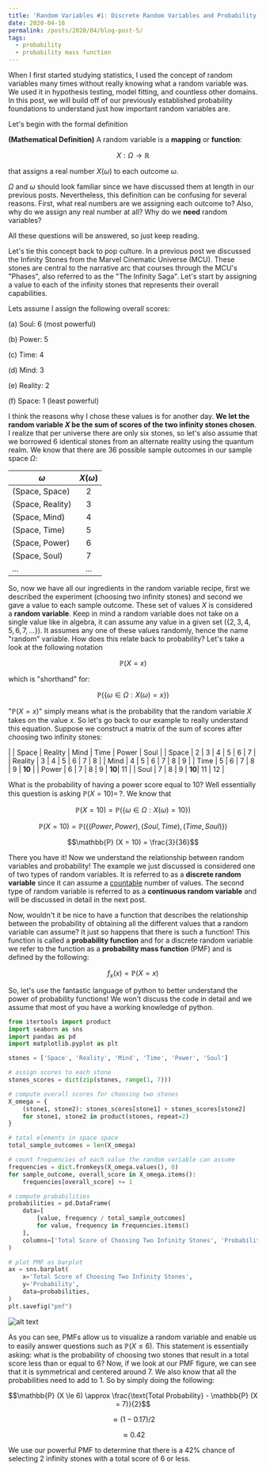 ```yaml
---
title: 'Random Variables #1: Discrete Random Variables and Probability Mass Functions'
date: 2020-04-16
permalink: /posts/2020/04/blog-post-5/
tags:
  - probability
  - probability mass function
---
```


When I first started studying statistics, I used the concept of 
random variables many times without really knowing what a random 
variable was. We used it in hypothesis testing, model fitting, 
and countless other domains. In this post, we will build off of 
our previously established probability foundations to understand 
just how important random variables are.

Let's begin with the formal definition 

**(Mathematical Definition)** A random variable is a **mapping** or **function**:

$$X: \Omega \rightarrow \mathbb{R}$$

that assigns a real number $X(\omega)$ to each outcome $\omega$.

$\Omega$ and $\omega$ should look familiar since we have discussed them at length in our previous posts. 
Nevertheless, this definition can be confusing for several reasons. First, what real numbers are we assigning each 
outcome to? Also, why do we assign any real number at all? Why do we **need** random variables?

All these questions will be answered, so just keep reading.

Let's tie this concept back to pop culture. In a previous post we discussed the Infinity Stones from the 
Marvel Cinematic Universe (MCU). These stones are central to the narrative arc that courses through the MCU's 
"Phases", also referred to as the "The Infinity Saga". Let's start by assigning a value to each of the 
infinity stones that represents their overall capabilities. 

Lets assume I assign the following overall scores: 

(a) Soul: 6 (most powerful)

(b) Power: 5

(c) Time: 4

(d) Mind: 3

(e) Reality: 2 

(f) Space: 1 (least powerful)

I think the reasons why I chose these values is for another day. 
**We let the random variable $X$ be the sum of scores of the two infinity stones chosen**. 
I realize that per universe there are only six stones, so let's also assume that we borrowed 6 identical 
stones from an alternate reality using the quantum realm. We know that there are 36 possible sample outcomes 
in our sample space $\Omega$:

| $\omega$          | $X(\omega)$   | 
| -------------     |:-------------:| 
| (Space, Space)    | 2             |
| (Space, Reality)  | 3             | 
| (Space, Mind)     | 4             | 
| (Space, Time)     | 5             |
| (Space, Power)    | 6             |
| (Space, Soul)     | 7             |
| ...               | ...           |

So, now we have all our ingredients in the random variable recipe, first we described the experiment 
(choosing two infinity stones) and second we gave a value to each sample outcome. These set of values 
$X$ is considered a **random variable**. Keep in mind a random variable does not take on a single 
value like in algebra, it can assume any value in a given set ($\{2, 3, 4, 5, 6, 7, ... \}$). It assumes 
any one of these values randomly, hence the name "random" variable. How does this relate back to probability? 
Let's take a look at the following notation

$$\mathbb{P} (X = x)$$

which is "shorthand" for:

$$\mathbb{P} ( \{ \omega \in \Omega: X(\omega) = x \})$$

"$\mathbb{P} (X = x)$" simply means what is the probability that the random variable $X$ takes on 
the value $x$. So let's go back to our example to really understand this equation. Suppose we construct 
a matrix of the sum of scores after choosing two infinity stones:

|         | Space   | Reality   | Mind  | Time  | Power | Soul |
| Space   | 2       | 3         | 4     | 5     | 6     | 7 |
| Reality | 3       | 4         | 5     | 6     | 7     | 8 |
| Mind    | 4       | 5         | 6     | 7     | 8     | 9 |
| Time    | 5       | 6         | 7     | 8     | 9     | **10** |
| Power   | 6       | 7         | 8     | 9     | **10**| 11 |
| Soul    | 7       | 8         | 9     | **10**| 11    | 12 |  

What is the probability of having a power score equal to 10? Well essentially this question 
is asking $\mathbb{P} (X = 10) = \, ?$. We know that

$$\mathbb{P} (X = 10) = \mathbb{P} (\{ \omega \in \Omega: X(\omega) = 10 \})$$

$$\mathbb{P} (X = 10) = \mathbb{P} (\{ (Power, Power), (Soul, Time), (Time, Soul) \})$$

$$\mathbb{P} (X = 10) = \frac{3}{36}$$

There you have it! Now we understand the relationship between random variables and probability! 
The example we just discussed is considered one of two types of random variables. 
It is referred to as a **discrete random variable** since it can assume a [countable](https://en.wikipedia.org/wiki/Countable_set) 
number of values. The second type of random variable is referred to as a **continuous random variable**
and will be discussed in detail in the next post.

Now, wouldn't it be nice to have a function that describes the relationship between the probability of 
obtaining all the different values that a random variable can assume? It just so happens that there is 
such a function! This function is called a **probability function** and for a discrete random variable 
we refer to the function as a **probability mass function** (PMF) and is defined by the following:

$$f_x (x) = \mathbb{P} (X = x)$$

So, let's use the fantastic language of python to better understand the power of probability functions! 
We won't discuss the code in detail and we assume that most of you have a working knowledge of python.

```python
from itertools import product
import seaborn as sns
import pandas as pd
import matplotlib.pyplot as plt

stones = ['Space', 'Reality', 'Mind', 'Time', 'Power', 'Soul']

# assign scores to each stone
stones_scores = dict(zip(stones, range(1, 7)))

# compute overall scores for choosing two stones
X_omega = {
    (stone1, stone2): stones_scores[stone1] + stones_scores[stone2]
    for stone1, stone2 in product(stones, repeat=2)
}

# total elements in space space
total_sample_outcomes = len(X_omega)

# count frequencies of each value the random variable can assume
frequencies = dict.fromkeys(X_omega.values(), 0)
for sample_outcome, overall_score in X_omega.items():
    frequencies[overall_score] += 1

# compute probabilities
probabilities = pd.DataFrame(
    data=[
        [value, frequency / total_sample_outcomes]
        for value, frequency in frequencies.items()
    ],
    columns=['Total Score of Choosing Two Infinity Stones', 'Probability']
)

# plot PMF as barplot
ax = sns.barplot(
    x='Total Score of Choosing Two Infinity Stones',
    y='Probability',
    data=probabilities,
)
plt.savefig("pmf")
```

![alt text](https://cmazzaanthony.github.io/images/pmf.png "PMF")

As you can see, PMFs allow us to visualize a random variable and enable us to easily answer questions such as 
$\mathbb{P} (X \le 6)$. This statement is essentially asking: what is the probability of choosing two stones 
that result in a total score less than or equal to 6? Now, if we look at our PMF figure, we can see that it is 
symmetrical and centered around 7. We also know that all the probabilities need to add to 1. So by simply doing 
the following:

$$\mathbb{P} (X \le 6) \approx \frac{\text{Total Probability} - \mathbb{P} (X = 7)}{2}$$

$$\approx (1 - 0.17) / 2 $$

$$\approx 0.42$$

We use our powerful PMF to determine that there is a 42% chance of selecting 2 infinity stones with a total score of 6 or less.
